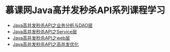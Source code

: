 # 慕课网Java高并发秒杀API系列课程学习

+ [Java高并发秒杀API之业务分析与DAO层](http://www.imooc.com/learn/587)
+ [Java高并发秒杀API之Service层](http://www.imooc.com/learn/631)
+ [Java高并发秒杀API之web层](http://www.imooc.com/learn/630)
+ [Java高并发秒杀API之高并发优化](http://www.imooc.com/learn/632)
